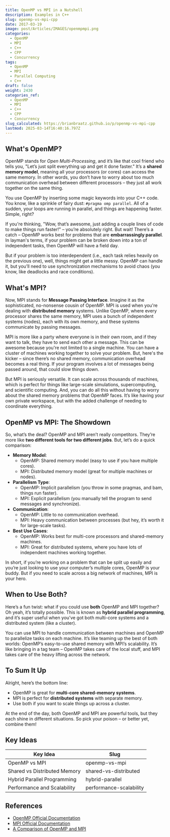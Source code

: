 ```yaml
---
title: OpenMP vs MPI in a Nutshell
description: Examples in C++
slug: openmp-vs-mpi-cpp
date: 2017-03-19
image: post/Articles/IMAGES/openmpmpi.png
categories:
  - OpenMP
  - MPI
  - C++
  - CPP
  - Concurrency
tags:
  - OpenMP
  - MPI
  - Parallel Computing
  - C++
draft: false
weight: 2430
categories_ref:
  - OpenMP
  - MPI
  - C++
  - CPP
  - Concurrency
slug_calculated: https://brianbraatz.github.io/p/openmp-vs-mpi-cpp
lastmod: 2025-03-14T16:40:16.797Z
---
```

<!-- 
# OpenMP vs MPI in a Nutshell: C++ Edition

Alright, buckle up, because we're about to dive into the wonderful world of parallel computing, where things run at lightning speed (or at least they *should*). 

So, you're a C++ developer, and you're thinking, "Hey, I want to speed up my program by making it run on multiple cores or even multiple computers!" You’ve got two major choices: OpenMP and MPI. But what are they, and how do they differ? 

Let’s break it down in a fun and informal way, because who said parallel computing has to be boring? -->

## What's OpenMP?

OpenMP stands for *Open Multi-Processing*, and it’s like that cool friend who tells you, "Let’s just split everything up and get it done faster." It’s a **shared memory model**, meaning all your processors (or cores) can access the same memory. In other words, you don’t have to worry about too much communication overhead between different processors – they just all work together on the same thing.

You use OpenMP by inserting some magic keywords into your C++ code. You know, like a sprinkle of fairy dust: `#pragma omp parallel`. All of a sudden, your loops are running in parallel, and things are happening faster. Simple, right?

If you're thinking, "Wow, that’s awesome, just adding a couple lines of code to make things run faster!" – you’re absolutely right. But wait! There’s a catch – OpenMP works best for problems that are **embarrassingly parallel**. In layman's terms, if your problem can be broken down into a ton of independent tasks, then OpenMP will have a field day.

But if your problem is too interdependent (i.e., each task relies heavily on the previous one), well, things might get a little messy. OpenMP can handle it, but you’ll need to use synchronization mechanisms to avoid chaos (you know, like deadlocks and race conditions).

## What's MPI?

Now, MPI stands for **Message Passing Interface**. Imagine it as the sophisticated, no-nonsense cousin of OpenMP. MPI is used when you're dealing with **distributed memory** systems. Unlike OpenMP, where every processor shares the same memory, MPI uses a bunch of independent systems (nodes), each with its own memory, and these systems communicate by passing messages.

MPI is more like a party where everyone is in their own room, and if they want to talk, they have to send each other a message. This can be awesome because you're not limited to a single machine. You can have a cluster of machines working together to solve your problem. But, here's the kicker – since there’s no shared memory, communication overhead becomes a real thing. If your program involves a lot of messages being passed around, that could slow things down.

But MPI is seriously versatile. It can scale across thousands of machines, which is perfect for things like large-scale simulations, supercomputing, and scientific computing. And, you can do all this without having to worry about the shared memory problems that OpenMP faces. It’s like having your own private workspace, but with the added challenge of needing to coordinate everything.

## OpenMP vs MPI: The Showdown

So, what’s the deal? OpenMP and MPI aren’t really competitors. They’re more like **two different tools for two different jobs**. But, let’s do a quick comparison:

* **Memory Model**:
  * OpenMP: Shared memory model (easy to use if you have multiple cores).
  * MPI: Distributed memory model (great for multiple machines or nodes).
* **Parallelism Type**:
  * OpenMP: Implicit parallelism (you throw in some pragmas, and bam, things run faster).
  * MPI: Explicit parallelism (you manually tell the program to send messages and synchronize).
* **Communication**:
  * OpenMP: Little to no communication overhead.
  * MPI: Heavy communication between processes (but hey, it’s worth it for large-scale tasks).
* **Best Use Cases**:
  * OpenMP: Works best for multi-core processors and shared-memory machines.
  * MPI: Great for distributed systems, where you have lots of independent machines working together.

In short, if you’re working on a problem that can be split up easily and you’re just looking to use your computer’s multiple cores, OpenMP is your buddy. But if you need to scale across a big network of machines, MPI is your hero.

## When to Use Both?

Here’s a fun twist: what if you could use **both** OpenMP and MPI together? Oh yeah, it’s totally possible. This is known as **hybrid parallel programming**, and it’s super useful when you’ve got both multi-core systems and a distributed system (like a cluster).

You can use MPI to handle communication between machines and OpenMP to parallelize tasks on each machine. It’s like teaming up the best of both worlds: OpenMP’s easy-to-use shared memory with MPI’s scalability. It’s like bringing in a tag team – OpenMP takes care of the local stuff, and MPI takes care of the heavy lifting across the network.

## To Sum It Up

Alright, here’s the bottom line:

* OpenMP is great for **multi-core shared-memory systems**.
* MPI is perfect for **distributed systems** with separate memory.
* Use both if you want to scale things up across a cluster.

At the end of the day, both OpenMP and MPI are powerful tools, but they each shine in different situations. So pick your poison – or better yet, combine them!

## Key Ideas

| Key Idea                     | Slug                    |
| ---------------------------- | ----------------------- |
| OpenMP vs MPI                | openmp-vs-mpi           |
| Shared vs Distributed Memory | shared-vs-distributed   |
| Hybrid Parallel Programming  | hybrid-parallel         |
| Performance and Scalability  | performance-scalability |

## References

* [OpenMP Official Documentation](https://www.openmp.org/)
* [MPI Official Documentation](https://www.mpi-forum.org/)
* [A Comparison of OpenMP and MPI](https://www.pcs.cnu.edu/)

```
```

